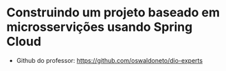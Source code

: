 # Construindo um projeto baseado em microsservições usando Spring Cloud

- Github do professor: https://github.com/oswaldoneto/dio-experts
